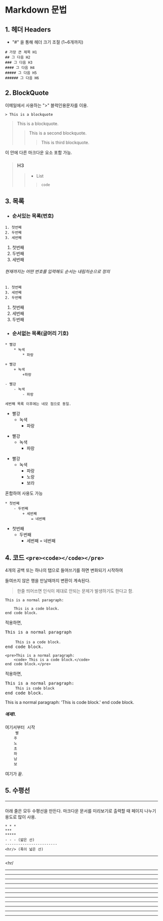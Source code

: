 # Markdown 문법

## 1. 헤더 Headers

- "#" 을 통해 헤더 크기 조절 (1~6개까지)

``` 
# 가장 큰 제목 H1
## 그 다음 H2
### 그 다음 H3
#### 그 다음 H4
##### 그 다음 H5
###### 그 다음 H6
```



##   2. BlockQuote

이메일에서 사용하는 ">" 블럭인용문자를 이용.

```
> This is a blockquote
```



> This is a blockquote.
>
> > This is a second blockquote.
> >
> > > This is third blockquote.



이 안에 다른 마크다운 요소 포함 가능.

> ###  H3
>
> > - List
> >
> > > ```
> > > code
> > > ```



##  3. 목록

- ### 순서있는 목록(번호)

```
1. 첫번째
2. 두번째
3. 세번째
```



1. 첫번째
2. 두번째
3. 세번째



###### 현재까지는 어떤 번호를 입력해도 순서는 내림차순으로 정의

```
1. 첫번째
3. 세번째
2. 두번째
```

1. 첫번째
2. 세번째
3. 두번째



- ### 순서없는 목록(글머리 기호)

```
* 빨강
	* 녹색
		* 파랑

+ 빨강
	+ 녹색
		+파랑

- 빨강
	- 녹색
		- 파랑
		
세번째 목록 이후에는 네모 점으로 동일.
```

* 빨강
  * 녹색
    * 파랑



+ 빨강
  + 녹색
    + 파랑



- 빨강
  - 녹색
    - 파랑
    - 노랑
    - 보라



혼합하여 사용도 가능

```
* 첫번째
	- 두번째
		+ 세번째
			= 네번째
```

* 첫번째
  - 두번째
    - 세번째 = 네번째



## 4. 코드 `<pre><code></code></pre>`

4개의 공백 또는 하나의 탭으로 들여쓰기를 하면 변화되기 시작하여

들여쓰지 않은 행을 만날때까지 변환이 계속된다.

> 한줄 띄어쓰면 인식이 제대로 안되는 문제가 발생하기도 한다고 함.

```
This is a normal paragraph:

	This is a code block.
end code block.
```

적용하면,

<pre>This is a normal paragraph

	<code>This is a code block.</code>
end code block.</pre>





```
<pre>This is a normal paragraph:
	<code> This is a code block.</code>
end code block.</pre>
```

적용하면,

<pre>This is a normal paragraph:
    <code>This is code block</code>
end code block.</pre>

This is a normal paragraph:
	'This is code block.'
end code block.



##### 예제1.

<pre>여기서부터 시작
    <code>빨
    주
    노
    초
    파
    남
    보</code>
</pre>여기가 끝.



## 5. 수평선 <hr/>

아래 줄은 모두 수평선을 만든다. 마크다운 문서를 미리보기로 출력할 때 페이지 나누기 용도로 많이 사용.

```
* * *
***
*****
- - - (얇은 선)
------------------------
<hr/> (폭이 넓은 선)
```

<hr/>

<hr/

<hr/>

<hr/>

---

---

---

***

***

*****

****

******

---










